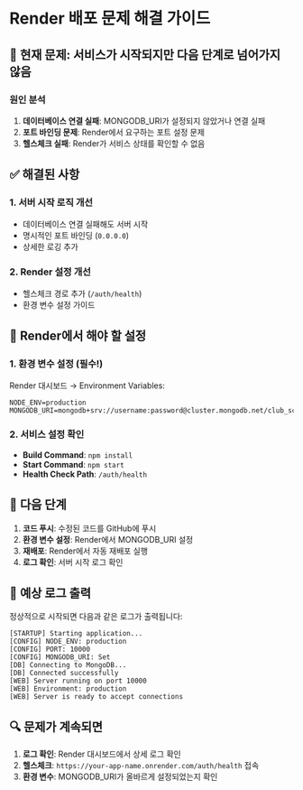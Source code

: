 # Render 배포 문제 해결 가이드

## 🚨 현재 문제: 서비스가 시작되지만 다음 단계로 넘어가지 않음

### 원인 분석
1. **데이터베이스 연결 실패**: MONGODB_URI가 설정되지 않았거나 연결 실패
2. **포트 바인딩 문제**: Render에서 요구하는 포트 설정 문제
3. **헬스체크 실패**: Render가 서비스 상태를 확인할 수 없음

## ✅ 해결된 사항

### 1. 서버 시작 로직 개선
- 데이터베이스 연결 실패해도 서버 시작
- 명시적인 포트 바인딩 (`0.0.0.0`)
- 상세한 로깅 추가

### 2. Render 설정 개선
- 헬스체크 경로 추가 (`/auth/health`)
- 환경 변수 설정 가이드

## 🔧 Render에서 해야 할 설정

### 1. 환경 변수 설정 (필수!)
Render 대시보드 → Environment Variables:

```
NODE_ENV=production
MONGODB_URI=mongodb+srv://username:password@cluster.mongodb.net/club_scheduler
```

### 2. 서비스 설정 확인
- **Build Command**: `npm install`
- **Start Command**: `npm start`
- **Health Check Path**: `/auth/health`

## 🚀 다음 단계

1. **코드 푸시**: 수정된 코드를 GitHub에 푸시
2. **환경 변수 설정**: Render에서 MONGODB_URI 설정
3. **재배포**: Render에서 자동 재배포 실행
4. **로그 확인**: 서버 시작 로그 확인

## 📝 예상 로그 출력

정상적으로 시작되면 다음과 같은 로그가 출력됩니다:

```
[STARTUP] Starting application...
[CONFIG] NODE_ENV: production
[CONFIG] PORT: 10000
[CONFIG] MONGODB_URI: Set
[DB] Connecting to MongoDB...
[DB] Connected successfully
[WEB] Server running on port 10000
[WEB] Environment: production
[WEB] Server is ready to accept connections
```

## 🔍 문제가 계속되면

1. **로그 확인**: Render 대시보드에서 상세 로그 확인
2. **헬스체크**: `https://your-app-name.onrender.com/auth/health` 접속
3. **환경 변수**: MONGODB_URI가 올바르게 설정되었는지 확인
